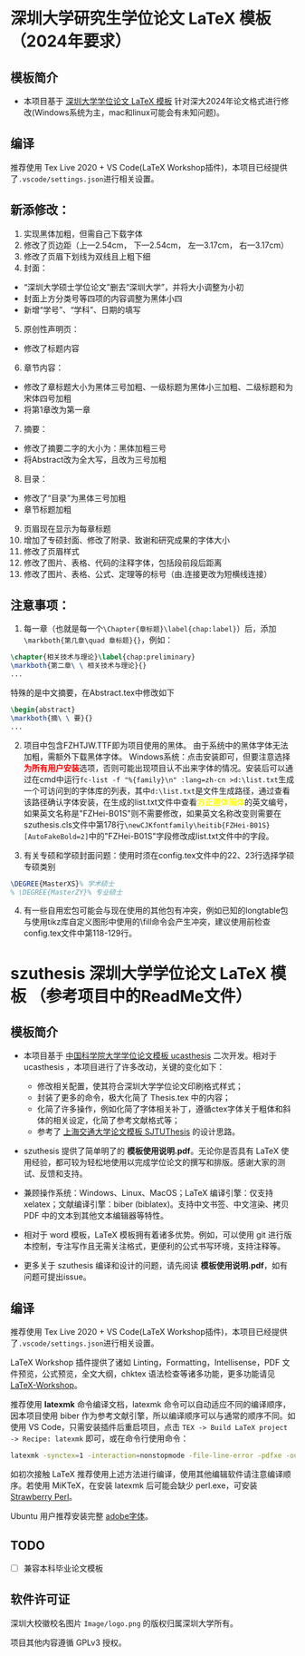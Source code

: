 # 深圳大学研究生学位论文 LaTeX 模板（2024年要求）
## 模板简介
* 本项目基于 [深圳大学学位论文 LaTeX 模板](https://github.com/yichengsu/szuthesis) 针对深大2024年论文格式进行修改(Windows系统为主，mac和linux可能会有未知问题)。

## 编译
推荐使用 Tex Live 2020 + VS Code(LaTeX Workshop插件)，本项目已经提供了`.vscode/settings.json`进行相关设置。

## 新添修改：
1. 实现黑体加粗，但需自己下载字体
2. 修改了页边距（上—2.54cm， 下—2.54cm， 左—3.17cm， 右—3.17cm）
3. 修改了页眉下划线为双线且上粗下细
4. 封面：
* “深圳大学硕士学位论文”删去“深圳大学”，并将大小调整为小初
* 封面上方分类号等四项的内容调整为黑体小四
* 新增“学号”、“学科”、日期的填写
5. 原创性声明页：
+ 修改了标题内容
6. 章节内容：
+ 修改了章标题大小为黑体三号加粗、一级标题为黑体小三加粗、二级标题和为宋体四号加粗
+ 将第1章改为第一章
7. 摘要：
+ 修改了摘要二字的大小为：黑体加粗三号
+ 将Abstract改为全大写，且改为三号加粗
8. 目录：
+ 修改了“目录”为黑体三号加粗
+ 章节标题加粗
9. 页眉现在显示为每章标题
10. 增加了专硕封面、修改了附录、致谢和研究成果的字体大小
11. 修改了页眉样式
12. 修改了图片、表格、代码的注释字体，包括段前段后距离
13. 修改了图片、表格、公式、定理等的标号（由.连接更改为短横线连接）

## 注意事项：
1. 每一章（也就是每一个`\Chapter{章标题}\label{chap:label}`）后，添加`\markboth{第几章\quad 章标题}{}`，例如：
```latex
\chapter{相关技术与理论}\label{chap:preliminary}
\markboth{第二章\ \ 相关技术与理论}{}
...
```
特殊的是中文摘要，在Abstract.tex中修改如下
```latex
\begin{abstract}
\markboth{摘\ \ 要}{}
...
```
2. 项目中包含FZHTJW.TTF即为项目使用的黑体。
由于系统中的黑体字体无法加粗，需额外下载黑体字体。
Windows系统：点击安装即可，但要注意选择<span style="color: red;">**为所有用户安装**</span>选项，否则可能出现项目认不出来字体的情况。安装后可以通过在cmd中运行`fc-list -f "%{family}\n" :lang=zh-cn >d:\list.txt`生成一个可访问到的字体库的列表，其中`d:\list.txt`是文件生成路径，通过查看该路径确认字体安装，在生成的list.txt文件中查看<span style="color: yellow;">**方正黑体简体**</span>的英文编号，如果英文名称是"FZHei-B01S"则不需要修改，如果英文名称改变则需要在szuthesis.cls文件中第178行`\newCJKfontfamily\heitib{FZHei-B01S}[AutoFakeBold=2]`中的"FZHei-B01S"字段修改成list.txt文件中的字段。

3. 有关专硕和学硕封面问题：使用时须在config.tex文件中的22、23行选择学硕专硕类别
```latex
\DEGREE{MasterXS}% 学术硕士
% \DEGREE{MasterZY}% 专业硕士
```
4. 有一些自用宏包可能会与现在使用的其他包有冲突，例如已知的longtable包与使用tikz库自定义图形中使用的\fill命令会产生冲突，建议使用前检查config.tex文件中第118-129行。


# szuthesis 深圳大学学位论文 LaTeX 模板 （参考项目中的ReadMe文件）

## 模板简介
* 本项目基于 [中国科学院大学学位论文模板 ucasthesis](https://github.com/mohuangrui/ucasthesis) 二次开发。相对于 ucasthesis ，本项目进行了许多改动，关键的变化如下：
  * 修改相关配置，使其符合深圳大学学位论文印刷格式样式；
  * 封装了更多的命令，极大化简了 Thesis.tex 中的内容；
  * 化简了许多操作，例如化简了字体相关补丁，遵循ctex字体关于粗体和斜体的相关设定，化简了参考文献格式等；
  * 参考了 [上海交通大学论文模板 SJTUThesis](https://github.com/sjtug/SJTUThesis) 的设计思路。

* szuthesis 提供了简单明了的 **模板使用说明.pdf**。无论你是否具有 LaTeX 使用经验，都可较为轻松地使用以完成学位论文的撰写和排版。感谢大家的测试、反馈和支持。

* 兼顾操作系统：Windows、Linux、MacOS；LaTeX 编译引擎：仅支持xelatex；文献编译引擎：biber (biblatex)。支持中文书签、中文渲染、拷贝 PDF 中的文本到其他文本编辑器等特性。

* 相对于 word 模板，LaTeX 模板拥有着诸多优势。例如，可以使用 git 进行版本控制，专注写作且无需关注格式，更便利的公式书写环境，支持注释等。

* 更多关于 szuthesis 编译和设计的问题，请先阅读 **模板使用说明.pdf**，如有问题可提出issue。

## 编译
推荐使用 Tex Live 2020 + VS Code(LaTeX Workshop插件)，本项目已经提供了`.vscode/settings.json`进行相关设置。

LaTeX Workshop 插件提供了诸如 Linting，Formatting，Intellisense，PDF 文件预览，公式预览，全文大纲，chktex 语法检查等诸多功能，更多功能请见 [LaTeX-Workshop](https://github.com/James-Yu/LaTeX-Workshop)。

推荐使用 **latexmk** 命令编译文档，latexmk 命令可以自动适应不同的编译顺序，因本项目使用 biber 作为参考文献引擎，所以编译顺序可以与通常的顺序不同。如使用 VS Code，只需安装插件后重启项目，点击 `TEX -> Build LaTeX project -> Recipe: latexmk` 即可，或在命令行使用命令：

``` sh
latexmk -synctex=1 -interaction=nonstopmode -file-line-error -pdfxe -outdir=./Temp -e ensure_path('TEXINPUTS','./texmf//') Thesis.tex
```

如初次接触 LaTeX 推荐使用上述方法进行编译，使用其他编辑软件请注意编译顺序。若使用 MiKTeX，在安装 latexmk 后可能会缺少 perl.exe，可安装 [Strawberry Perl](https://www.perl.org/get.html)。

Ubuntu 用户推荐安装完整 [adobe字体](https://github.com/mohuangrui/ucasthesis/wiki/%E5%AD%97%E4%BD%93%E9%85%8D%E7%BD%AE#adobe-%E5%AD%97%E4%BD%93%E4%B8%8B%E8%BD%BD%E5%9C%B0%E5%9D%80)。

## TODO
- [ ] 兼容本科毕业论文模板

## 软件许可证
深圳大校徽校名图片 `Image/logo.png` 的版权归属深圳大学所有。

项目其他内容遵循 GPLv3 授权。
